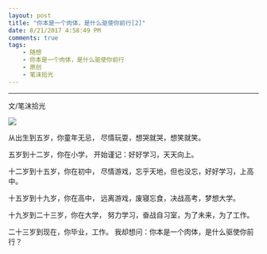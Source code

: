 ```yaml
---
layout: post
title: "你本是一个肉体，是什么驱使你前行[2]"
date: 8/21/2017 4:58:49 PM 
comments: true
tags: 
	- 随想 
	- 你本是一个肉体，是什么驱使你前行
	- 原创
	- 笔沫拾光
---
```

---
文/笔沫拾光

![](/assets/img/think_body_and_soul.jpg)

从出生到五岁，你童年无忌，
尽情玩耍，想哭就哭，想笑就笑。

五岁到十二岁，你在小学，
开始谨记：好好学习，天天向上。

十二岁到十五岁，你在初中，
尽情游戏，忘乎天地，但也没忘，好好学习，上高中。

十五岁到十九岁，你在高中，
远离游戏，废寝忘食，决战高考，梦想大学。

十九岁到二十三岁，你在大学，
努力学习，奋战自习室，为了未来，为了工作。

二十三岁到现在，你毕业，工作。
我却想问：你本是一个肉体，是什么驱使你前行？



